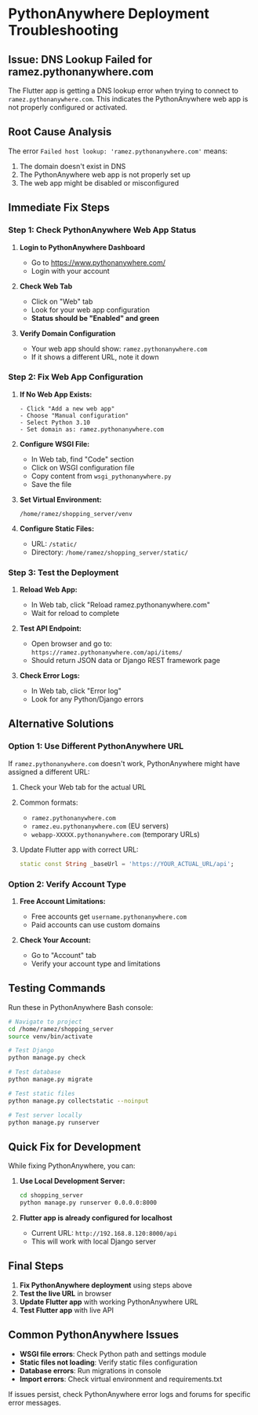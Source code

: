 # PythonAnywhere Deployment Troubleshooting

## Issue: DNS Lookup Failed for ramez.pythonanywhere.com

The Flutter app is getting a DNS lookup error when trying to connect to `ramez.pythonanywhere.com`. This indicates the PythonAnywhere web app is not properly configured or activated.

## Root Cause Analysis

The error `Failed host lookup: 'ramez.pythonanywhere.com'` means:
1. The domain doesn't exist in DNS
2. The PythonAnywhere web app is not properly set up
3. The web app might be disabled or misconfigured

## Immediate Fix Steps

### Step 1: Check PythonAnywhere Web App Status

1. **Login to PythonAnywhere Dashboard**
   - Go to https://www.pythonanywhere.com/
   - Login with your account

2. **Check Web Tab**
   - Click on "Web" tab
   - Look for your web app configuration
   - **Status should be "Enabled" and green**

3. **Verify Domain Configuration**
   - Your web app should show: `ramez.pythonanywhere.com`
   - If it shows a different URL, note it down

### Step 2: Fix Web App Configuration

1. **If No Web App Exists:**
   ```
   - Click "Add a new web app"
   - Choose "Manual configuration"
   - Select Python 3.10
   - Set domain as: ramez.pythonanywhere.com
   ```

2. **Configure WSGI File:**
   - In Web tab, find "Code" section
   - Click on WSGI configuration file
   - Copy content from `wsgi_pythonanywhere.py`
   - Save the file

3. **Set Virtual Environment:**
   ```
   /home/ramez/shopping_server/venv
   ```

4. **Configure Static Files:**
   - URL: `/static/`
   - Directory: `/home/ramez/shopping_server/static/`

### Step 3: Test the Deployment

1. **Reload Web App:**
   - In Web tab, click "Reload ramez.pythonanywhere.com"
   - Wait for reload to complete

2. **Test API Endpoint:**
   - Open browser and go to: `https://ramez.pythonanywhere.com/api/items/`
   - Should return JSON data or Django REST framework page

3. **Check Error Logs:**
   - In Web tab, click "Error log"
   - Look for any Python/Django errors

## Alternative Solutions

### Option 1: Use Different PythonAnywhere URL

If `ramez.pythonanywhere.com` doesn't work, PythonAnywhere might have assigned a different URL:

1. Check your Web tab for the actual URL
2. Common formats:
   - `ramez.pythonanywhere.com`
   - `ramez.eu.pythonanywhere.com` (EU servers)
   - `webapp-XXXXX.pythonanywhere.com` (temporary URLs)

3. Update Flutter app with correct URL:
   ```dart
   static const String _baseUrl = 'https://YOUR_ACTUAL_URL/api';
   ```

### Option 2: Verify Account Type

1. **Free Account Limitations:**
   - Free accounts get `username.pythonanywhere.com`
   - Paid accounts can use custom domains

2. **Check Your Account:**
   - Go to "Account" tab
   - Verify your account type and limitations

## Testing Commands

Run these in PythonAnywhere Bash console:

```bash
# Navigate to project
cd /home/ramez/shopping_server
source venv/bin/activate

# Test Django
python manage.py check

# Test database
python manage.py migrate

# Test static files
python manage.py collectstatic --noinput

# Test server locally
python manage.py runserver
```

## Quick Fix for Development

While fixing PythonAnywhere, you can:

1. **Use Local Development Server:**
   ```bash
   cd shopping_server
   python manage.py runserver 0.0.0.0:8000
   ```

2. **Flutter app is already configured for localhost**
   - Current URL: `http://192.168.8.120:8000/api`
   - This will work with local Django server

## Final Steps

1. **Fix PythonAnywhere deployment** using steps above
2. **Test the live URL** in browser
3. **Update Flutter app** with working PythonAnywhere URL
4. **Test Flutter app** with live API

## Common PythonAnywhere Issues

- **WSGI file errors**: Check Python path and settings module
- **Static files not loading**: Verify static files configuration
- **Database errors**: Run migrations in console
- **Import errors**: Check virtual environment and requirements.txt

If issues persist, check PythonAnywhere error logs and forums for specific error messages.